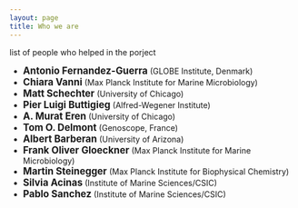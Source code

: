 ```yaml
---
layout: page
title: Who we are
---
```


list of people who helped in the porject

<div id="who">
<ul>
<li><b><span style="font-size:larger;">Antonio Fernandez-Guerra</span></b> (GLOBE Institute, Denmark)</li>
<li><b><span style="font-size:larger;">Chiara Vanni</span></b> (Max Planck Institute for Marine Microbiology)</li>
<li><b><span style="font-size:larger;">Matt Schechter</span></b> (University of Chicago)</li>
<li><b><span style="font-size:larger;">Pier Luigi Buttigieg</span></b> (Alfred-Wegener Institute)</li>
<li><b><span style="font-size:larger;">A. Murat Eren</span></b> (University of Chicago)</li>
<li><b><span style="font-size:larger;">Tom O. Delmont</span></b> (Genoscope, France)</li>
<li><b><span style="font-size:larger;">Albert Barberan</span></b> (University of Arizona)</li>
<li><b><span style="font-size:larger;">Frank Oliver Gloeckner</span></b> (Max Planck Institute for Marine Microbiology)</li>
<li><b><span style="font-size:larger;">Martin Steinegger</span></b> (Max Planck Institute for Biophysical Chemistry)</li>
<li><b><span style="font-size:larger;">Silvia Acinas</span></b> (Institute of Marine Sciences/CSIC)</li>
<li><b><span style="font-size:larger;">Pablo Sanchez</span></b> (Institute of Marine Sciences/CSIC)</li>
</ul>
</div>
